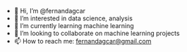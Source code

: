 - 👋 Hi, I’m @fernandagcar
- 👀 I’m interested in data science, analysis
- 🌱 I’m currently learning machine learning
- 💞️ I’m looking to collaborate on machine learning projects
- 📫 How to reach me: fernandagcar@gmail.com

<!---
fernandagcar/fernandagcar is a ✨ special ✨ repository because its `README.md` (this file) appears on your GitHub profile.
You can click the Preview link to take a look at your changes.
--->
